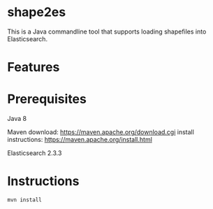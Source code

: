 # shape2es
This is a Java commandline tool that supports loading shapefiles into Elasticsearch.

# Features

# Prerequisites

Java 8

Maven 
  download: https://maven.apache.org/download.cgi
  install instructions: https://maven.apache.org/install.html
  
Elasticsearch 2.3.3

# Instructions
```
mvn install
```

